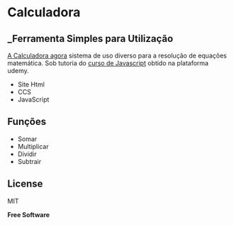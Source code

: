 # Calculadora


## _Ferramenta Simples para Utilização

[A Calculadora agora](http://calculadoragora.000webhostapp.com/) sistema de uso diverso para a resolução de equações matemática. Sob tutoria do [curso de Javascript](https://www.udemy.com/course/aprenda-javascript-em-7-dias) obtido na plataforma udemy. 

- Site Html 
- CCS
- JavaScript

## Funções

- Somar
- Multiplicar
- Dividir
- Subtrair

## License

MIT

**Free Software**
